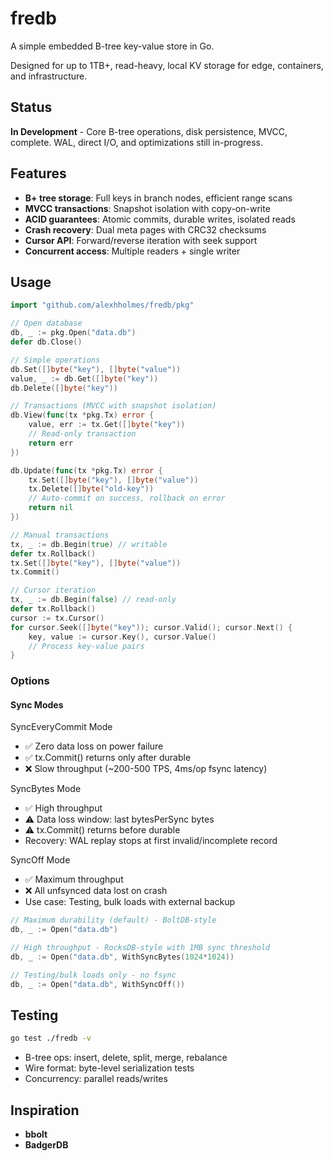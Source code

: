 # fredb

A simple embedded B-tree key-value store in Go.

Designed for up to 1TB+, read-heavy, local KV storage for edge, containers, and 
infrastructure.

## Status

**In Development** - Core B-tree operations, disk persistence, MVCC, complete. WAL, direct I/O, and optimizations still in-progress.

## Features

- **B+ tree storage**: Full keys in branch nodes, efficient range scans
- **MVCC transactions**: Snapshot isolation with copy-on-write
- **ACID guarantees**: Atomic commits, durable writes, isolated reads
- **Crash recovery**: Dual meta pages with CRC32 checksums
- **Cursor API**: Forward/reverse iteration with seek support
- **Concurrent access**: Multiple readers + single writer

## Usage

```go
import "github.com/alexhholmes/fredb/pkg"

// Open database
db, _ := pkg.Open("data.db")
defer db.Close()

// Simple operations
db.Set([]byte("key"), []byte("value"))
value, _ := db.Get([]byte("key"))
db.Delete([]byte("key"))

// Transactions (MVCC with snapshot isolation)
db.View(func(tx *pkg.Tx) error {
    value, err := tx.Get([]byte("key"))
    // Read-only transaction
    return err
})

db.Update(func(tx *pkg.Tx) error {
    tx.Set([]byte("key"), []byte("value"))
    tx.Delete([]byte("old-key"))
    // Auto-commit on success, rollback on error
    return nil
})

// Manual transactions
tx, _ := db.Begin(true) // writable
defer tx.Rollback()
tx.Set([]byte("key"), []byte("value"))
tx.Commit()

// Cursor iteration
tx, _ := db.Begin(false) // read-only
defer tx.Rollback()
cursor := tx.Cursor()
for cursor.Seek([]byte("key")); cursor.Valid(); cursor.Next() {
    key, value := cursor.Key(), cursor.Value()
    // Process key-value pairs
}
```

### Options

#### Sync Modes

SyncEveryCommit Mode

- ✅ Zero data loss on power failure
- ✅ tx.Commit() returns only after durable
- ❌ Slow throughput (~200-500 TPS, 4ms/op fsync latency)

SyncBytes Mode

- ✅ High throughput
- ⚠️ Data loss window: last bytesPerSync bytes
- ⚠️ tx.Commit() returns before durable
- Recovery: WAL replay stops at first invalid/incomplete record 

SyncOff Mode

- ✅ Maximum throughput
- ❌ All unfsynced data lost on crash
- Use case: Testing, bulk loads with external backup

```go
// Maximum durability (default) - BoltDB-style
db, _ := Open("data.db")

// High throughput - RocksDB-style with 1MB sync threshold
db, _ := Open("data.db", WithSyncBytes(1024*1024))

// Testing/bulk loads only - no fsync
db, _ := Open("data.db", WithSyncOff())
```

## Testing

```bash
go test ./fredb -v
```

- B-tree ops: insert, delete, split, merge, rebalance
- Wire format: byte-level serialization tests
- Concurrency: parallel reads/writes

## Inspiration

- **bbolt**
- **BadgerDB**

